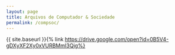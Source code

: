 ```yaml
---
layout: page
title: Arquivos de Computador & Sociedade
permalink: /compsoc/
---
```


{{ site.baseurl }}{% link  https://drive.google.com/open?id=0B5V4-gDXyXF2Xy0xVURBMmI3Qjg%}
